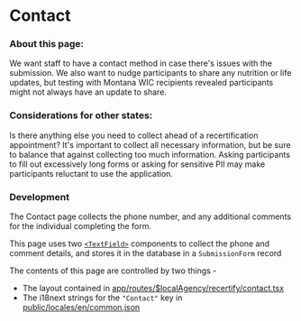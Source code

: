 # Contact

### About this page:

We want staff to have a contact method in case there's issues with the submission.
We also want to nudge participants to share any nutrition or life updates, but testing with Montana WIC recipients revealed participants might not always have an update to share.

### Considerations for other states:

Is there anything else you need to collect ahead of a recertification appointment? It's important to collect all necessary information, but be sure to balance that against collecting too much information. Asking participants to fill out excessively long forms or asking for sensitive PII may make participants reluctant to use the application.

### Development

The Contact page collects the phone number, and any additional comments for the individual completing the form.

This page uses two [`<TextField>`](../../../participant/app/components/TextField.tsx) components
to collect the phone and comment details, and stores it in the database in a `SubmissionForm` record

The contents of this page are controlled by two things -

- The layout contained in [app/routes/$localAgency/recertify/contact.tsx](../../../participant/app/routes/%24localAgency/recertify/contact.tsx)
- The i18next strings for the `"Contact"` key in [public/locales/en/common.json](../../../participant/public/locales/en/common.json)
